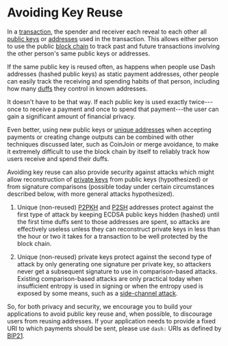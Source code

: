 # Avoiding Key Reuse

In a [transaction](../resources/glossary.md#transaction), the spender and receiver each reveal to each other all [public keys](../resources/glossary.md#public-key) or [addresses](../resources/glossary.md#address) used in the transaction. This allows either person to use the public [block chain](../resources/glossary.md#block-chain) to track past and future transactions involving the other person's same public keys or addresses.

If the same public key is reused often, as happens when people use Dash addresses (hashed public keys) as static payment addresses, other people can easily track the receiving and spending habits of that person, including how many [duffs](../resources/glossary.md#duffs) they control in known addresses.

It doesn't have to be that way. If each public key is used exactly twice---once to receive a payment and once to spend that payment---the user can gain a significant amount of financial privacy.

Even better, using new public keys or [unique addresses](../resources/glossary.md#unique-addresses) when accepting payments or creating change outputs can be combined with other techniques discussed later, such as CoinJoin or merge avoidance, to make it extremely difficult to use the block chain by itself to reliably track how users receive and spend their duffs.

Avoiding key reuse can also provide security against attacks which might allow reconstruction of [private keys](../resources/glossary.md#private-key) from public keys (hypothesized) or from signature comparisons (possible today under certain circumstances described below, with more general attacks hypothesized).

1. Unique (non-reused) [P2PKH](../resources/glossary.md#pay-to-pubkey-hash) and [P2SH](../resources/glossary.md#pay-to-script-hash) addresses protect against the first type of attack by keeping ECDSA public keys hidden (hashed) until the first time duffs sent to those addresses are spent, so attacks are effectively useless unless they can reconstruct private keys in less than the hour or two it takes for a transaction to be well protected by the block chain.

2. Unique (non-reused) private keys protect against the second type of attack by only generating one signature per private key, so attackers never get a subsequent signature to use in comparison-based attacks. Existing comparison-based attacks are only practical today when insufficient entropy is used in signing or when the entropy used is exposed by some means, such as a [side-channel attack](https://en.wikipedia.org/wiki/Side_channel_attack).

So, for both privacy and security, we encourage you to build your applications to avoid public key reuse and, when possible, to discourage users from reusing addresses. If your application needs to provide a fixed URI to which payments should be sent, please use `dash:` URIs as defined by [BIP21](https://github.com/dashevo/bips/blob/master/bip-0021.mediawiki#general-format).